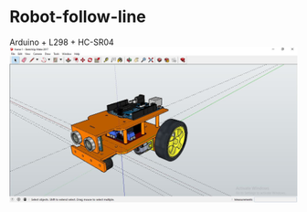 # Robot-follow-line
Arduino + L298 + HC-SR04
![alt text](https://github.com/SurawutSukkum/Robot-follow-line/blob/main/Capture.JPG?raw=true)
